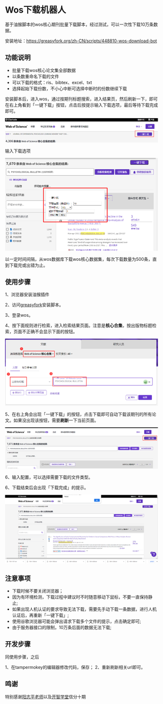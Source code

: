 # Wos下载机器人

基于油猴脚本的wos核心期刊批量下载脚本，经过测试，可以一次性下载10万条数据。

安装地址：https://greasyfork.org/zh-CN/scripts/448810-wos-download-bot

## 功能说明

- 批量下载wos核心论文集全部数据
- 以条数重命名下载的文件
- 可以下载的格式：ris、bibtex、excel、txt
- 选择起始下载份数，不小心中断可选择中断时的份数继续下载

安装脚本后，进入wos，通过按期刊标题搜索，进入结果页，然后刷新一下，即可在右上角看到「一键下载」按钮，点击后按提示输入下载选项，最后等待下载完成即可。

![usage](images/usage.png)

输入下载选项

![usage](images/dialog.png)

以一定时间间隔，从wos数据库下载wos核心数据集，每次下载数量为500条，直到下载完或出错为止。

## 使用步骤

1、浏览器安装油猴插件

2、访问[greasyfork](https://greasyfork.org/zh-CN/scripts/448810-wos-download-bot)安装脚本。

3、登录wos。

4、按下面规则进行检索，进入检索结果页面。注意是**核心合集**，按出版物标题检索，页面不正确不会显示下面的按钮。

![检索页](images/search.png)

5、在右上角会出现「一键下载」的按钮，点击下载即可自动下载该期刊的所有论文。如果没出现该按钮，需要**刷新**一下当前页面。

![一键下载按钮](images/main.png)

6、输入配置，可以选择需要下载的文件类型。

6、下载结束后会出现「下载完成」的提示。

![下载完成](images/finish.png)

## 注意事项

- 下载时候不要关闭浏览器；
- 因为有环境检测，下载过程中建议时不时随意移动下鼠标，不要一直保持静止;
- 如果出现人机认证的要求导致无法下载，需要先手动下载一条数据，进行人机认证后，再重新「一键下载」;
- 使用谷歌浏览器可能会弹出请求下载多个文件的提示，点击确定即可;
- 由于服务器接口的限制，10万条后面的数据无法下载;

## 开发步骤

同使用步骤，之后

1、在tampermokey的编辑器修改代码，保存；
2、重新刷新相关url即可。

## 鸣谢

特别感谢[阳志平老师](https://github.com/ouyangzhiping)以及[开智学堂](https://github.com/OpenMindClub)信分十期

